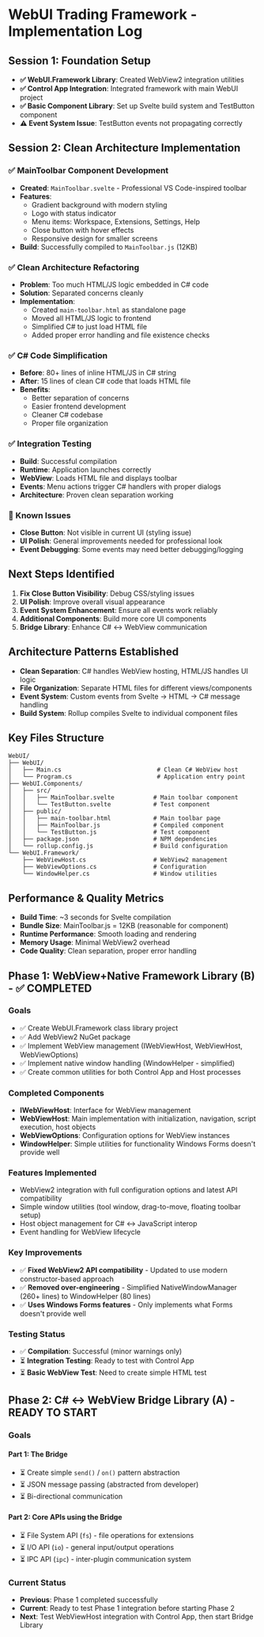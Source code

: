 # WebUI Trading Framework - Implementation Log

## Session 1: Foundation Setup
- **✅ WebUI.Framework Library**: Created WebView2 integration utilities
- **✅ Control App Integration**: Integrated framework with main WebUI project
- **✅ Basic Component Library**: Set up Svelte build system and TestButton component
- **⚠️ Event System Issue**: TestButton events not propagating correctly

## Session 2: Clean Architecture Implementation

### ✅ MainToolbar Component Development
- **Created**: `MainToolbar.svelte` - Professional VS Code-inspired toolbar
- **Features**: 
  - Gradient background with modern styling
  - Logo with status indicator
  - Menu items: Workspace, Extensions, Settings, Help
  - Close button with hover effects
  - Responsive design for smaller screens
- **Build**: Successfully compiled to `MainToolbar.js` (12KB)

### ✅ Clean Architecture Refactoring
- **Problem**: Too much HTML/JS logic embedded in C# code
- **Solution**: Separated concerns cleanly
- **Implementation**:
  - Created `main-toolbar.html` as standalone page
  - Moved all HTML/JS logic to frontend
  - Simplified C# to just load HTML file
  - Added proper error handling and file existence checks

### ✅ C# Code Simplification
- **Before**: 80+ lines of inline HTML/JS in C# string
- **After**: 15 lines of clean C# code that loads HTML file
- **Benefits**:
  - Better separation of concerns
  - Easier frontend development
  - Cleaner C# codebase
  - Proper file organization

### ✅ Integration Testing
- **Build**: Successful compilation
- **Runtime**: Application launches correctly
- **WebView**: Loads HTML file and displays toolbar
- **Events**: Menu actions trigger C# handlers with proper dialogs
- **Architecture**: Proven clean separation working

### 🔄 Known Issues
- **Close Button**: Not visible in current UI (styling issue)
- **UI Polish**: General improvements needed for professional look
- **Event Debugging**: Some events may need better debugging/logging

## Next Steps Identified
1. **Fix Close Button Visibility**: Debug CSS/styling issues
2. **UI Polish**: Improve overall visual appearance
3. **Event System Enhancement**: Ensure all events work reliably
4. **Additional Components**: Build more core UI components
5. **Bridge Library**: Enhance C# ↔ WebView communication

## Architecture Patterns Established
- **Clean Separation**: C# handles WebView hosting, HTML/JS handles UI logic
- **File Organization**: Separate HTML files for different views/components
- **Event System**: Custom events from Svelte → HTML → C# message handling
- **Build System**: Rollup compiles Svelte to individual component files

## Key Files Structure
```
WebUI/
├── WebUI/
│   ├── Main.cs                           # Clean C# WebView host
│   └── Program.cs                        # Application entry point
├── WebUI.Components/
│   ├── src/
│   │   ├── MainToolbar.svelte           # Main toolbar component
│   │   └── TestButton.svelte            # Test component
│   ├── public/
│   │   ├── main-toolbar.html            # Main toolbar page
│   │   ├── MainToolbar.js               # Compiled component
│   │   └── TestButton.js                # Test component
│   ├── package.json                     # NPM dependencies
│   └── rollup.config.js                 # Build configuration
└── WebUI.Framework/
    ├── WebViewHost.cs                   # WebView2 management
    ├── WebViewOptions.cs                # Configuration
    └── WindowHelper.cs                  # Window utilities
```

## Performance & Quality Metrics
- **Build Time**: ~3 seconds for Svelte compilation
- **Bundle Size**: MainToolbar.js = 12KB (reasonable for component)
- **Runtime Performance**: Smooth loading and rendering
- **Memory Usage**: Minimal WebView2 overhead
- **Code Quality**: Clean separation, proper error handling

## Phase 1: WebView+Native Framework Library (B) - ✅ COMPLETED

### Goals
- ✅ Create WebUI.Framework class library project
- ✅ Add WebView2 NuGet package
- ✅ Implement WebView management (IWebViewHost, WebViewHost, WebViewOptions)
- ✅ Implement native window handling (WindowHelper - simplified)
- ✅ Create common utilities for both Control App and Host processes

### Completed Components
- **IWebViewHost**: Interface for WebView management
- **WebViewHost**: Main implementation with initialization, navigation, script execution, host objects
- **WebViewOptions**: Configuration options for WebView instances
- **WindowHelper**: Simple utilities for functionality Windows Forms doesn't provide well

### Features Implemented
- WebView2 integration with full configuration options and latest API compatibility
- Simple window utilities (tool window, drag-to-move, floating toolbar setup)
- Host object management for C# ↔ JavaScript interop
- Event handling for WebView lifecycle

### Key Improvements
- ✅ **Fixed WebView2 API compatibility** - Updated to use modern constructor-based approach
- ✅ **Removed over-engineering** - Simplified NativeWindowManager (260+ lines) to WindowHelper (80 lines)
- ✅ **Uses Windows Forms features** - Only implements what Forms doesn't provide well

### Testing Status
- ✅ **Compilation**: Successful (minor warnings only)
- ⏳ **Integration Testing**: Ready to test with Control App
- ⏳ **Basic WebView Test**: Need to create simple HTML test

## Phase 2: C# ↔ WebView Bridge Library (A) - READY TO START

### Goals
#### Part 1: The Bridge
- ⏳ Create simple `send()` / `on()` pattern abstraction
- ⏳ JSON message passing (abstracted from developer)
- ⏳ Bi-directional communication

#### Part 2: Core APIs using the Bridge
- ⏳ File System API (`fs`) - file operations for extensions
- ⏳ I/O API (`io`) - general input/output operations  
- ⏳ IPC API (`ipc`) - inter-plugin communication system

### Current Status
- **Previous**: Phase 1 completed successfully
- **Current**: Ready to test Phase 1 integration before starting Phase 2
- **Next**: Test WebViewHost integration with Control App, then start Bridge Library 